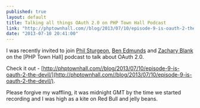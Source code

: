 ```yaml
---
published: true
layout: default
title: Talking all things OAuth 2.0 on PHP Town Hall Podcast
link: "http://phptownhall.com//blog/2013/07/10/episode-9-is-oauth-2-the-devil/"
date: "2013-07-10 20:41:00"
---
```


I was recently invited to join [Phil Sturgeon](http://philsturgeon.co.uk), [Ben Edmunds](http://benedmunds.com/) and [Zachary Blank](https://twitter.com/zachianblank) on the [PHP Town Hall] podcast to talk about OAuth 2.0.

Check it out - [http://phptownhall.com//blog/2013/07/10/episode-9-is-oauth-2-the-devil/](http://phptownhall.com//blog/2013/07/10/episode-9-is-oauth-2-the-devil/).

Please forgive my waffling, it was midnight GMT by the time we started recording and I was high as a kite on Red Bull and jelly beans.
